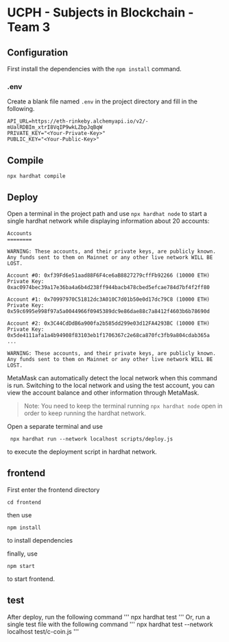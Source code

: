 # UCPH - Subjects in Blockchain - Team 3

## Configuration
First install the dependencies with the `npm install` command.

### .env
Create a blank file named `.env` in the project directory and fill in the following.
```
API_URL=https://eth-rinkeby.alchemyapi.io/v2/-mUalRDBIm_xtrI8VqIP9wkLZbpJqBqW
PRIVATE_KEY="<Your-Private-Key>"
PUBLIC_KEY="<Your-Public-Key>"
```
## Compile
```
npx hardhat compile
```

## Deploy
Open a terminal in the project path and use `npx hardhat node` to start a single hardhat network while displaying information about 20 accounts:
```
Accounts
========

WARNING: These accounts, and their private keys, are publicly known.
Any funds sent to them on Mainnet or any other live network WILL BE LOST.

Account #0: 0xf39Fd6e51aad88F6F4ce6aB8827279cffFb92266 (10000 ETH)
Private Key: 0xac0974bec39a17e36ba4a6b4d238ff944bacb478cbed5efcae784d7bf4f2ff80

Account #1: 0x70997970C51812dc3A010C7d01b50e0d17dc79C8 (10000 ETH)
Private Key: 0x59c6995e998f97a5a0044966f0945389dc9e86dae88c7a8412f4603b6b78690d

Account #2: 0x3C44CdDdB6a900fa2b585dd299e03d12FA4293BC (10000 ETH)
Private Key: 0x5de4111afa1a4b94908f83103eb1f1706367c2e68ca870fc3fb9a804cdab365a
...

WARNING: These accounts, and their private keys, are publicly known.
Any funds sent to them on Mainnet or any other live network WILL BE LOST.
```

MetaMask can automatically detect the local network when this command is run. Switching to the local network and using the test account, you can view the account balance and other information through MetaMask.

> Note: You need to keep the terminal running `npx hardhat node` open in order to keep running the hardhat network.


Open a separate terminal and use
```
 npx hardhat run --network localhost scripts/deploy.js
```
to execute the deployment script in hardhat network.

## frontend
First enter the frontend directory
```
cd frontend
```
then use
```
npm install
```
to install dependencies

finally, use
```
npm start
```
to start frontend.

## test 
After deploy, run the following command
'''
npx hardhat test
'''
Or, run a single test file with the following command
'''
npx hardhat test --network localhost test/c-coin.js
'''
